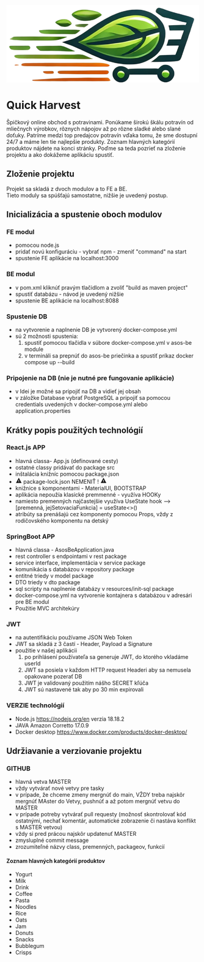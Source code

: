 <p align="center">
    <img src="asos-fe/src/llgo.png" alt="Quick Harvest">
</p>

# Quick Harvest

Špičkový online obchod s potravinami. Ponúkame širokú škálu potravín od mliečnych výrobkov, rôznych nápojov až 
po rôzne sladké alebo slané doťuky. Patríme medzi top predajcov potravín vďaka tomu, že sme dostupní 24/7 a máme 
len tie najlepšie produkty. Zoznam hlavných kategórií produktov nájdete na konci stránky. Poďme sa teda pozrieť na 
zloženie projektu a ako dokážeme aplikáciu spustiť.

## Zloženie projektu

Projekt sa skladá z dvoch modulov a to FE a BE.  
Tieto moduly sa spúšťajú samostatne, nižšie je uvedený postup. 

## Inicializácia a spustenie oboch modulov

### FE modul
- pomocou node.js
- pridať novú konfiguráciu - vybrať npm - zmeniť "command" na start
- spustenie FE aplikácie na localhost:3000

### BE modul
- v pom.xml kliknúť pravým tlačidlom a zvoliť "build as maven project"
- spustiť databázu - návod je uvedený nižšie
- spustenie BE aplikácie na localhost:8088

### Spustenie DB
- na vytvorenie a naplnenie DB je vytvorený docker-compose.yml
- sú 2 možnosti spustenia:
  1. spustiť pomocou tlačidla v súbore docker-compose.yml v asos-be module
  2. v termináli sa prepnúť do asos-be priečinka a spustiť príkaz docker compose up --build

### Pripojenie na DB (nie je nutné pre fungovanie aplikácie)
- v Idei je možné sa pripojiť na DB a vidieť jej obsah
- v záložke Database vybrať PostgreSQL a pripojiť sa pomocou credentials uvedených v docker-compose.yml 
alebo application.properties

## Krátky popis použitých technológií

### React.js APP
- hlavná classa- App.js (definované cesty)
- ostatné classy pridávať do package src
- inštalácia knižníc pomocou package.json
- <svg xmlns="http://www.w3.org/2000/svg" width="1.2em" height="1.2em" viewBox="0 0 512 512"><path d="M32 464h448L256 48 32 464zm248-64h-48v-48h48v48zm0-80h-48v-96h48v96z" fill="currentColor"/></svg> package-lock.json NEMENIŤ ! <svg xmlns="http://www.w3.org/2000/svg" width="1.2em" height="1.2em" viewBox="0 0 512 512"><path d="M32 464h448L256 48 32 464zm248-64h-48v-48h48v48zm0-80h-48v-96h48v96z" fill="currentColor"/></svg>
- knižnice s komponentami - MaterialUI, BOOTSTRAP
- aplikácia nepoužía klasické premmenné - využíva HOOKy
- namiesto premenných najčastejšie využíva UseState hook --> [premenná, jejSetovaciaFunkcia] = useState<>()
- atribúty sa prenášajú cez komponenty pomocou Props, vždy z rodičovského komponentu na detský

### SpringBoot APP
- hlavná classa - AsosBeApplication.java
- rest controller s endpointami v rest package
- service interface, implementácia v service package
- komunikácia s databázou v repository package
- entitné triedy v model package
- DTO triedy v dto package
- sql scripty na naplnenie databázy v resources/init-sql package
- docker-compose.yml na vytvorenie kontajnera s databázou v adresári pre BE modul
- Použitie MVC architekúry

### JWT
- na autentifikáciu používame JSON Web Token
- JWT sa skladá z 3 častí - Header, Payload a Signature
- použitie v našej aplikácii
  1. po prihlásení používateľa sa generuje JWT, do ktorého vkladáme userId
  2. JWT sa posiela v každom HTTP request Headeri aby sa nemusela opakovane pozerať DB
  3. JWT je validovaný použitím nášho SECRET kľúča
  4. JWT sú nastavené tak aby po 30 min expirovali

### VERZIE technológií
- Node.js https://nodejs.org/en verzia 18.18.2
- JAVA  Amazon Corretto 17.0.9
- Docker desktop https://www.docker.com/products/docker-desktop/

## Udržiavanie a verziovanie projektu

### GITHUB
- hlavná vetva MASTER
- vždy vytvárať nové vetvy pre tasky
- v prípade, že chceme zmeny mergnúť do main, VŽDY treba najskôr mergnúť MAster do Vetvy, pushnúť a až potom mergnúť vetvu do MASTER
- v prípade potreby vytvárať pull requesty (možnosť skontrolovať kód ostatnými, nechať komentár, automatické zobrazenie či nastáva konflikt s MASTER vetvou)
- vždy si pred prácou najskôr updatenuť MASTER
- zmysluplné  commit message
- zrozumiteľné názvy class, premenných, packageov, funkcií

#### Zoznam hlavných kategórií produktov
- Yogurt
- Milk
- Drink
- Coffee
- Pasta
- Noodles
- Rice
- Oats
- Jam
- Donuts
- Snacks
- Bubblegum
- Crisps